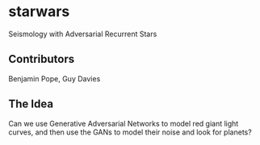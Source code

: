 # starwars
Seismology with Adversarial Recurrent Stars

## Contributors
Benjamin Pope, Guy Davies

## The Idea

Can we use Generative Adversarial Networks to model red giant light curves, and then use the GANs to model their noise and look for planets?

